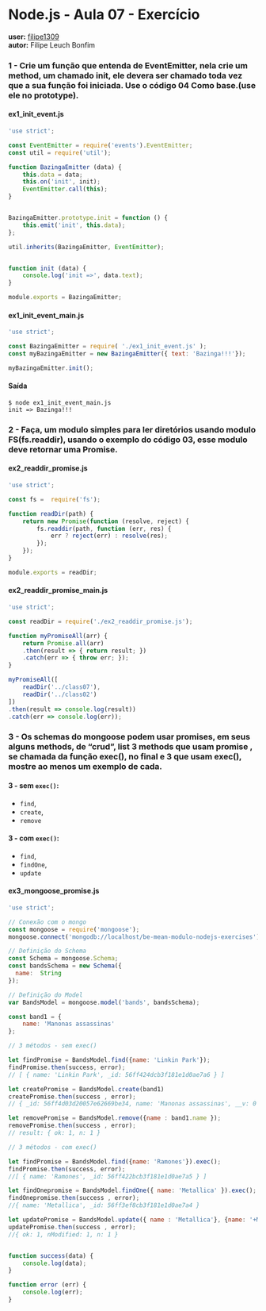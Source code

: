 # Node.js - Aula 07 - Exercício
**user:** [filipe1309](https://github.com/filipe1309)  
**autor:** Filipe Leuch Bonfim

### 1 - Crie um função que entenda de EventEmitter, nela crie um method, um chamado init, ele devera ser chamado toda vez que a sua função foi iniciada. Use o código 04 Como base.(use ele no prototype).

#### ex1_init_event.js
```js
'use strict';

const EventEmitter = require('events').EventEmitter;
const util = require('util');

function BazingaEmitter (data) {
    this.data = data;
    this.on('init', init);
    EventEmitter.call(this);
}


BazingaEmitter.prototype.init = function () {
    this.emit('init', this.data);
};

util.inherits(BazingaEmitter, EventEmitter);


function init (data) {
    console.log('init =>', data.text);
}

module.exports = BazingaEmitter;
```

#### ex1_init_event_main.js
```js
'use strict';

const BazingaEmitter = require( './ex1_init_event.js' );
const myBazingaEmitter = new BazingaEmitter({ text: 'Bazinga!!!'});

myBazingaEmitter.init();
```

#### Saída
```
$ node ex1_init_event_main.js
init => Bazinga!!!
```


### 2 - Faça, um modulo simples para ler diretórios usando modulo FS(fs.readdir), usando o exemplo do código 03, esse modulo deve retornar uma Promise.

#### ex2_readdir_promise.js
```js
'use strict';

const fs =  require('fs');

function readDir(path) {
    return new Promise(function (resolve, reject) {
        fs.readdir(path, function (err, res) {
            err ? reject(err) : resolve(res);
        });
    });
}

module.exports = readDir;
```

#### ex2_readdir_promise_main.js
```js
'use strict';

const readDir = require('./ex2_readdir_promise.js');

function myPromiseAll(arr) {
    return Promise.all(arr)
    .then(result => { return result; })
    .catch(err => { throw err; });
}

myPromiseAll([
    readDir('../class07'),
    readDir('../class02')
])
.then(result => console.log(result))
.catch(err => console.log(err));
```

### 3 - Os schemas do mongoose podem usar promises, em seus alguns methods, de “crud”, list 3 methods que usam promise , se chamada da função exec(), no final e 3 que usam exec(), mostre ao menos um exemplo de cada.

#### 3 - sem `exec()`:
- `find`,
- `create`,
- `remove`


#### 3 - com `exec()`:
- `find`,
- `findOne`,
- `update`

#### ex3_mongoose_promise.js
```js
'use strict';

// Conexão com o mongo
const mongoose = require('mongoose');
mongoose.connect('mongodb://localhost/be-mean-modulo-nodejs-exercises');

// Definição do Schema
const Schema = mongoose.Schema;
const bandsSchema = new Schema({
  name:  String
});

// Definição do Model
var BandsModel = mongoose.model('bands', bandsSchema);

const band1 = {
    name: 'Manonas assassinas'
};

// 3 métodos - sem exec()

let findPromise = BandsModel.find({name: 'Linkin Park'});
findPromise.then(success, error);
// [ { name: 'Linkin Park', _id: 56ff424dcb3f181e1d0ae7a6 } ]

let createPromise = BandsModel.create(band1)
createPromise.then(success , error);
// { _id: 56ff4d03d20057e62669be34, name: 'Manonas assassinas', __v: 0 }

let removePromise = BandsModel.remove({name : band1.name });
removePromise.then(success , error);
// result: { ok: 1, n: 1 }

// 3 métodos - com exec()

let findPromise = BandsModel.find({name: 'Ramones'}).exec();
findPromise.then(success, error);
//[ { name: 'Ramones', _id: 56ff422bcb3f181e1d0ae7a5 } ]

let findOnepromise = BandsModel.findOne({ name: 'Metallica' }).exec();
findOnepromise.then(success , error);
//{ name: 'Metallica', _id: 56ff3ef8cb3f181e1d0ae7a4 }

let updatePromise = BandsModel.update({ name : 'Metallica'}, {name: '+Metallica'}).exec();
updatePromise.then(success , error);
//{ ok: 1, nModified: 1, n: 1 }


function success(data) {
    console.log(data);
}

function error (err) {
    console.log(err);
}
```
